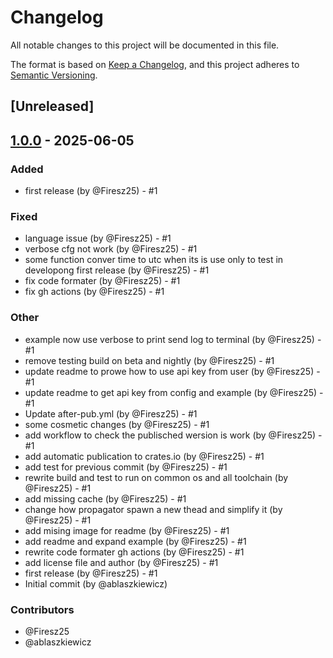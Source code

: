# Changelog

All notable changes to this project will be documented in this file.

The format is based on [Keep a Changelog](https://keepachangelog.com/en/1.0.0/),
and this project adheres to [Semantic Versioning](https://semver.org/spec/v2.0.0.html).

## [Unreleased]

## [1.0.0](https://github.com/logdash-io/rust-sdk/releases/tag/v1.0.0) - 2025-06-05

### Added

- first release (by @Firesz25) - #1

### Fixed

- language issue (by @Firesz25) - #1
- verbose cfg not work (by @Firesz25) - #1
- some function conver time to utc when its is use only to test in developong first release (by @Firesz25) - #1
- fix code formater (by @Firesz25) - #1
- fix gh actions (by @Firesz25) - #1

### Other

- example now use verbose to print send log to terminal (by @Firesz25) - #1
- remove testing build on beta and nightly (by @Firesz25) - #1
- update readme to prowe how to use api key from user (by @Firesz25) - #1
- update readme to get api key from config and example (by @Firesz25) - #1
- Update after-pub.yml (by @Firesz25) - #1
- some cosmetic changes (by @Firesz25) - #1
- add workflow to check the publisched wersion is work (by @Firesz25) - #1
- add automatic publication to crates.io (by @Firesz25) - #1
- add test for previous commit (by @Firesz25) - #1
- rewrite build and test to run on common os and all toolchain (by @Firesz25) - #1
- add missing cache (by @Firesz25) - #1
- change how propagator spawn a new thead and simplify it (by @Firesz25) - #1
- add mising image for readme (by @Firesz25) - #1
- add readme and expand example (by @Firesz25) - #1
- rewrite code formater gh actions (by @Firesz25) - #1
- add license file and author (by @Firesz25) - #1
- first release (by @Firesz25) - #1
- Initial commit (by @ablaszkiewicz)

### Contributors

* @Firesz25
* @ablaszkiewicz
